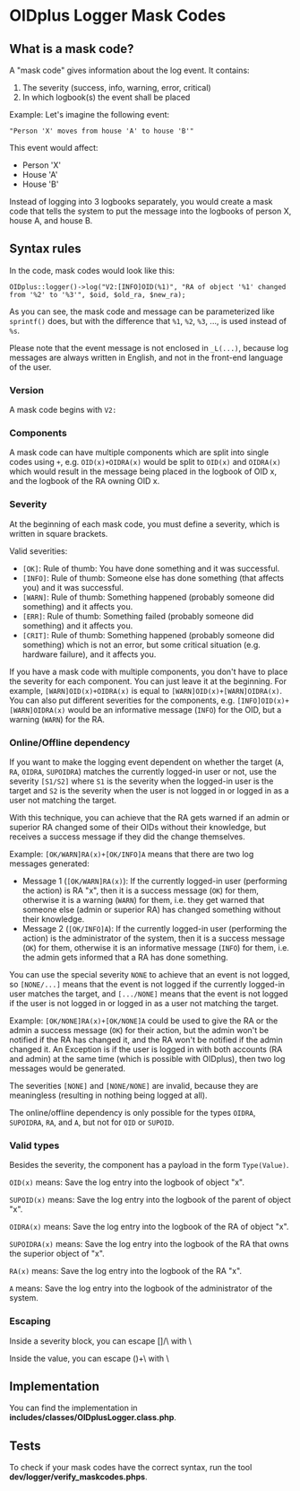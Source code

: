 
OIDplus Logger Mask Codes
=========================

## What is a mask code?

A "mask code" gives information about the log event.
It contains:
1. The severity (success, info, warning, error, critical)
2. In which logbook(s) the event shall be placed

Example:
Let's imagine the following event:

    "Person 'X' moves from house 'A' to house 'B'"

This event would affect:
- Person 'X'
- House 'A'
- House 'B'

Instead of logging into 3 logbooks separately, you would create a mask code that tells the system to put the message
into the logbooks of person X, house A, and house B.

## Syntax rules

In the code, mask codes would look like this:

	OIDplus::logger()->log("V2:[INFO]OID(%1)", "RA of object '%1' changed from '%2' to '%3'", $oid, $old_ra, $new_ra);

As you can see, the mask code and message can be parameterized like `sprintf()` does,
but with the difference that `%1`, `%2`, `%3`, ..., is used instead of `%s`.

Please note that the event message is not enclosed in `_L(...)`,
because log messages are always written in English,
and not in the front-end language of the user.

### Version

A mask code begins with `V2:`

### Components

A mask code can have multiple components which are split into single codes using `+`, e.g. `OID(x)+OIDRA(x)` would
be split to `OID(x)` and `OIDRA(x)` which would result in the message being placed in the logbook of OID x,
and the logbook of the RA owning OID x.

### Severity

At the beginning of each mask code, you must define a severity, which is written in square brackets.

Valid severities:
- `[OK]`: Rule of thumb: You have done something and it was successful.
- `[INFO]`: Rule of thumb: Someone else has done something (that affects you) and it was successful.
- `[WARN]`: Rule of thumb: Something happened (probably someone did something) and it affects you.
- `[ERR]`: Rule of thumb: Something failed (probably someone did something) and it affects you.
- `[CRIT]`: Rule of thumb: Something happened (probably someone did something) which is not an error, but some critical situation (e.g. hardware failure), and it affects you.

If you have a mask code with multiple components, you don't have to place the severity for each component.
You can just leave it at the beginning. For example, `[WARN]OID(x)+OIDRA(x)` is equal to `[WARN]OID(x)+[WARN]OIDRA(x)`.
You can also put different severities for the components, e.g. `[INFO]OID(x)+[WARN]OIDRA(x)`
would be an informative message (`INFO`) for the OID, but a warning (`WARN`) for the RA.

### Online/Offline dependency

If you want to make the logging event dependent on whether 
the target (`A`, `RA`, `OIDRA`, `SUPOIDRA`) matches the currently
logged-in user or not, use the severity `[S1/S2]` where `S1` is the severity
when the logged-in user is the target
and `S2` is the severity when the user is not logged in or
logged in as a user not matching the target.

With this technique, you can achieve that the RA gets warned if an admin or superior RA
changed some of their OIDs without their knowledge,
but receives a success message if they did the change themselves.

Example: `[OK/WARN]RA(x)+[OK/INFO]A` means that there are two log messages generated:
- Message 1 (`[OK/WARN]RA(x)`): If the currently logged-in user (performing the action)
is RA "x", then it is a success message (`OK`) for them,
otherwise it is a warning (`WARN`) for them,
i.e. they get warned that someone else (admin or superior RA)
has changed something without their knowledge.
- Message 2 (`[OK/INFO]A`): If the currently logged-in user (performing the action)
is the administrator of the system, then it is a success message (`OK`)
for them, otherwise it is an informative message (`INFO`) for them,
i.e. the admin gets informed that a RA has done something.

You can use the special severity `NONE` to achieve that an event is
not logged, so `[NONE/...]` means that the event is not logged
if the currently logged-in user matches the target,
and `[.../NONE]` means that the event is not logged if the user
is not logged in or logged in as a user not matching the target.

Example: `[OK/NONE]RA(x)+[OK/NONE]A` could be used
to give the RA or the admin a success message (`OK`)
for their action, but the admin won't be notified if the
RA has changed it, and the RA won't be notified if the
admin changed it. An Exception is if the user is logged in
with both accounts (RA and admin) at the same time (which is
possible with OIDplus), then two log messages would be generated.

The severities `[NONE]` and `[NONE/NONE]` are invalid,
because they are meaningless (resulting in nothing being logged at all).

The online/offline dependency is only possible for the types `OIDRA`, `SUPOIDRA`, `RA`, and `A`,
but not for `OID` or `SUPOID`.

### Valid types

Besides the severity, the component has a payload in the form `Type(Value)`. 

`OID(x)` means: Save the log entry into the logbook of object "x".

`SUPOID(x)` means: Save the log entry into the logbook of the parent of object "x".

`OIDRA(x)` means: Save the log entry into the logbook of the RA of object "x".

`SUPOIDRA(x)` means: Save the log entry into the logbook of the RA that owns the superior object of "x".

`RA(x)` means: Save the log entry into the logbook of the RA "x".

`A` means: Save the log entry into the logbook of the administrator of the system.

### Escaping

Inside a severity block, you can escape []/\ with \

Inside the value, you can escape ()+\ with \

## Implementation

You can find the implementation in **includes/classes/OIDplusLogger.class.php**.

## Tests

To check if your mask codes have the correct syntax, run the tool **dev/logger/verify_maskcodes.phps**.
